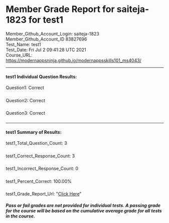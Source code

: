 # Member Grade Report for saiteja-1823 for test1  
   
Member_Github_Account_Login: saiteja-1823  
Member_Github_Account_ID 83827696  
Test_Name: test1  
Test_Date: Fri Jul  2 09:41:28 UTC 2021  
Course_URL: https://modernappsninja.github.io/modernappsskills101_ms4043/  
   
---  
#### test1 Individual Question Results:  
Question1: Correct  
#####  
Question2: Correct  
#####  
Question3: Correct  
#####  
---  
#### test1 Summary of Results:  
test1_Total_Question_Count: 3  
#####  
test1_Correct_Response_Count: 3  
#####  
test1_Incorrect_Response_Count: 0  
#####  
test1_Percent_Correct: 100.00%  
#####  
test1_Grade_Report_Url: "[Click Here](https://github.com/modernappsninjas/saiteja-1823/blob/main/static/userdata/courses/modernappsskills101_ms4043/grade_report.pr149.test1.md)"
##### Pass or fail grades are not provided for individual tests. A passing grade for the course will be based on the cumulative average grade for all tests in the course.  
